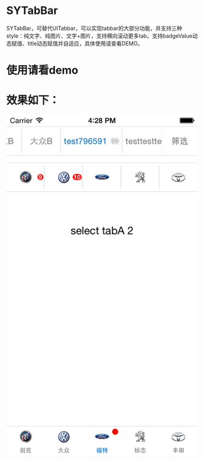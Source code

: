# SYTabBar
SYTabBar，可替代UITabbar，可以实现tabbar的大部分功能，并支持三种style：纯文字、纯图片、文字+图片，支持横向滚动更多tab，支持badgeValue动态赋值、title动态赋值并自适应，具体使用请查看DEMO。

# 使用请看demo

# 效果如下：
 ![image](https://github.com/reesun1130/SYTabBar/blob/master/SYTabBar/sytabbar.png)

